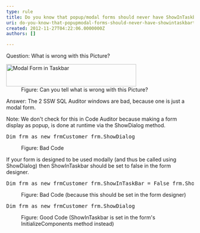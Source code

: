 ```yaml
---
type: rule
title: Do you know that popup/modal forms should never have ShowInTaskbar=True?
uri: do-you-know-that-popupmodal-forms-should-never-have-showintaskbartrue
created: 2012-11-27T04:22:06.0000000Z
authors: []

---
```


 
Question: What is wrong with this Picture?
<dl class="image"><dt><img alt="Modal Form in Taskbar" src="http&#58;//www.ssw.com.au/ssw/Standards/Rules/Images/ShowInTaskBar.jpg" width="349" height="60"></dt>
<dd>Figure&#58; Can you tell what is wrong with this Picture?</dd></dl>   ​
Answer: The 2 SSW SQL Auditor windows are bad, because one is just a modal form.

Note: We don't check for this in Code Auditor because making a form display as popup, is done at runtime via the ShowDialog method.
<dl class="badCode"><dt><pre>Dim frm as new frmCustomer frm.ShowDialog</pre></dt>
<dd>Figure&#58; Bad Code</dd></dl>
If your form is designed to be used modally (and thus be called using ShowDialog) then ShowInTaskbar should be set to false in the form designer.
<dl class="badCode"><dt><pre>Dim frm as new frmCustomer frm.ShowInTaskBar = False frm.ShowDialog</pre></dt>
<dd>Figure&#58; Bad Code (because this should be set in the form designer)</dd></dl><dl class="goodCode"><dt><pre>Dim frm as new frmCustomer frm.ShowDialog</pre></dt>
<dd>Figure&#58; Good Code (ShowInTaskbar is set in the form's InitializeComponents method instead)</dd></dl>
